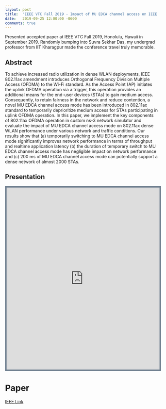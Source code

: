 ```yaml
---
layout: post
title:  "IEEE VTC Fall 2019 - Impact of MU EDCA channel access on IEEE 802.11ax WLANs"
date:   2019-09-25 12:00:00 -0600
comments: true
---
```


Presented accepted paper at IEEE VTC Fall 2019, Honolulu, Hawaii in September 2019. 
Randomly bumping into Suvra Sekhar Das, my undergrad professor from IIT Kharagpur made the conference travel truly memorable.

## Abstract

To achieve increased radio utilization in dense WLAN deployments, IEEE 802.11ax amendment introduces Orthogonal 
Frequency Division Multiple Access (OFDMA) to the Wi-Fi standard. As the Access Point (AP) initiates 
the uplink OFDMA operation via a trigger, this operation provides an additional means for the end-user devices (STAs) to gain
medium access. Consequently, to retain fairness in the network
and reduce contention, a novel MU EDCA channel access mode
has been introduced in 802.11ax standard to temporarily deprioritize
medium access for STAs participating in uplink OFDMA
operation. In this paper, we implement the key components of
802.11ax OFDMA operation in custom ns-3 network simulator
and evaluate the impact of MU EDCA channel access mode
on 802.11ax dense WLAN performance under various network
and traffic conditions. Our results show that (a) temporarily
switching to MU EDCA channel access mode significantly improves
network performance in terms of throughput and realtime
application latency (b) the duration of temporary switch to
MU EDCA channel access mode has negligible impact on network
performance and (c) 200 ms of MU EDCA channel access mode
can potentially support a dense network of almost 2000 STAs.

## Presentation 

<iframe src="https://nbviewer.jupyter.org/github/sharan-naribole/sharan-naribole.github.io/blob/master/pdfs/vtc_2019_mu_edca.pdf" width="100%" height="600px" style="border:thick solid #708090 ;">Your browser does not support the PDF embedding. Please download slides using the link above. </iframe>

# Paper

[IEEE Link][ieee]

[ieee]: https://ieeexplore.ieee.org/document/8891575
